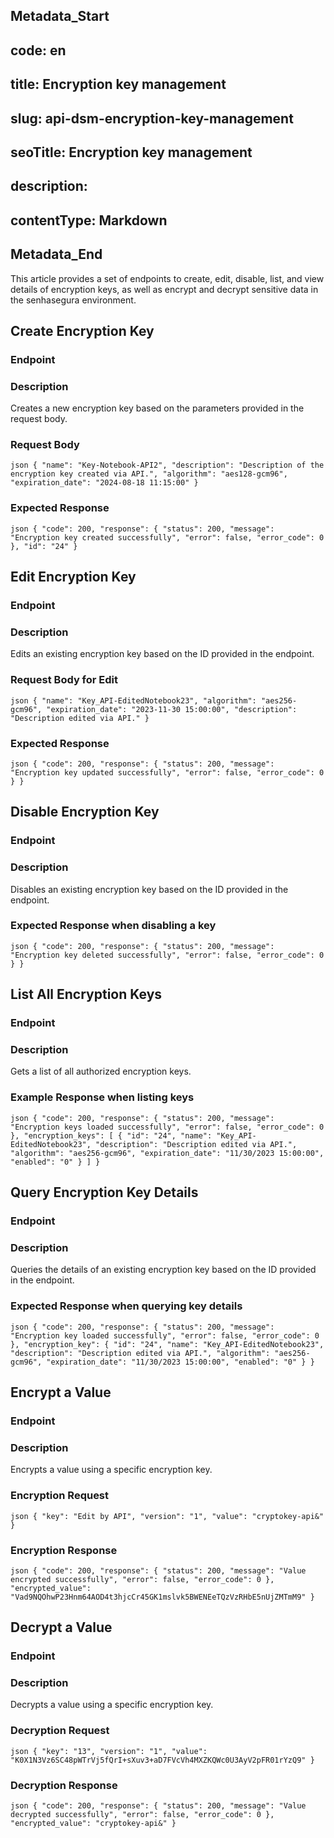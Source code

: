 ## Metadata_Start 
## code: en
## title: Encryption key management 
## slug: api-dsm-encryption-key-management 
## seoTitle: Encryption key management 
## description:  
## contentType: Markdown 
## Metadata_End
 This article provides a set of endpoints to create, edit, disable, list, and view details of encryption keys, as well as encrypt and decrypt sensitive data in the senhasegura  environment.

## Create Encryption Key
### Endpoint



### Description
Creates a new encryption key based on the parameters provided in the request body.

### Request Body
`json
{
  "name": "Key-Notebook-API2",
  "description": "Description of the encryption key created via API.",
  "algorithm": "aes128-gcm96",
  "expiration_date": "2024-08-18 11:15:00"
}
`
### Expected Response
`json
{
  "code": 200,
  "response": {
    "status": 200,
    "message": "Encryption key created successfully",
    "error": false,
    "error_code": 0
  },
  "id": "24"
}
`
## Edit Encryption Key
### Endpoint


### Description
Edits an existing encryption key based on the ID provided in the endpoint.

### Request Body for Edit
`json
{
  "name": "Key_API-EditedNotebook23",
  "algorithm": "aes256-gcm96",
  "expiration_date": "2023-11-30 15:00:00",
  "description": "Description edited via API."
}
`
### Expected Response
`json
{
  "code": 200,
  "response": {
    "status": 200,
    "message": "Encryption key updated successfully",
    "error": false,
    "error_code": 0
  }
}
`
## Disable Encryption Key
### Endpoint


### Description
Disables an existing encryption key based on the ID provided in the endpoint.

### Expected Response when disabling a key
`json
{
  "code": 200,
  "response": {
    "status": 200,
    "message": "Encryption key deleted successfully",
    "error": false,
    "error_code": 0
  }
}
`
## List All Encryption Keys
### Endpoint


### Description
Gets a list of all authorized encryption keys.

### Example Response when listing keys
`json
{
  "code": 200,
  "response": {
    "status": 200,
    "message": "Encryption keys loaded successfully",
    "error": false,
    "error_code": 0
  },
  "encryption_keys": [
    {
      "id": "24",
      "name": "Key_API-EditedNotebook23",
      "description": "Description edited via API.",
      "algorithm": "aes256-gcm96",
      "expiration_date": "11/30/2023 15:00:00",
      "enabled": "0"
    }
  ]
}
`

## Query Encryption Key Details
### Endpoint


### Description
Queries the details of an existing encryption key based on the ID provided in the endpoint.

### Expected Response when querying key details
 `json
{
  "code": 200,
  "response": {
    "status": 200,
    "message": "Encryption key loaded successfully",
    "error": false,
    "error_code": 0
  },
  "encryption_key": {
    "id": "24",
    "name": "Key_API-EditedNotebook23",
    "description": "Description edited via API.",
    "algorithm": "aes256-gcm96",
    "expiration_date": "11/30/2023 15:00:00",
    "enabled": "0"
  }
}
`
## Encrypt a Value
### Endpoint


### Description
Encrypts a value using a specific encryption key.

### Encryption Request
`json
{
  "key": "Edit by API",
  "version": "1",
  "value": "cryptokey-api&"
}
`

### Encryption Response
`json
{
  "code": 200,
  "response": {
    "status": 200,
    "message": "Value encrypted successfully",
    "error": false,
    "error_code": 0
  },
  "encrypted_value": "Vad9NQOhwP23Hnm64AOD4t3hjcCr45GK1mslvk5BWENEeTQzVzRHbE5nUjZMTmM9"
}
`

## Decrypt a Value
### Endpoint


### Description
Decrypts a value using a specific encryption key.

### Decryption Request
`json
{
  "key": "13",
  "version": "1",
  "value": "K0X1N3Vz6SC48pWTrVj5fQrI+sXuv3+aD7FVcVh4MXZKQWc0U3AyV2pFR01rYzQ9"
}
`

### Decryption Response
`json
{
  "code": 200,
  "response": {
    "status": 200,
    "message": "Value decrypted successfully",
    "error": false,
    "error_code": 0
  },
  "encrypted_value": "cryptokey-api&"
}
` 
